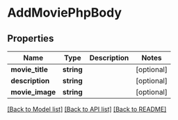 # AddMoviePhpBody

## Properties
Name | Type | Description | Notes
------------ | ------------- | ------------- | -------------
**movie_title** | **string** |  | [optional] 
**description** | **string** |  | [optional] 
**movie_image** | **string** |  | [optional] 

[[Back to Model list]](../../README.md#documentation-for-models) [[Back to API list]](../../README.md#documentation-for-api-endpoints) [[Back to README]](../../README.md)

